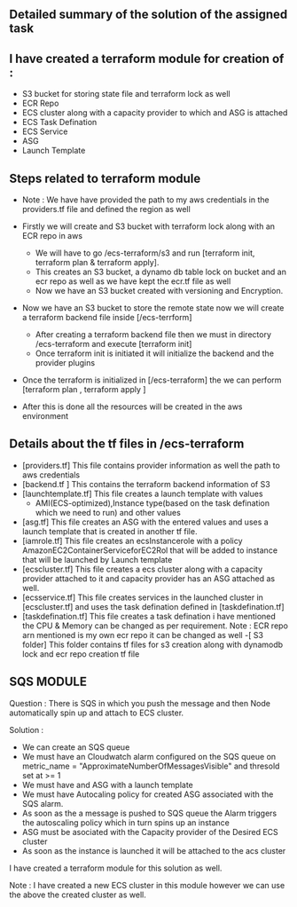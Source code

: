 ## Detailed summary of the solution of the assigned task 

## I have created a terraform module for creation of :
- S3 bucket for storing state file and terraform lock as well
- ECR Repo
- ECS cluster along with a capacity provider to which and ASG is attached
- ECS Task Defination
- ECS Service
- ASG
- Launch Template

## Steps related to terraform module

- Note : We have have provided the path to my aws credentials in the providers.tf file and defined the region as well

- Firstly we will create and S3 bucket with terraform lock along with an ECR repo in aws 
  - We will have to go /ecs-terraform/s3 and run [terraform init, terraform plan & terraform apply].
  - This creates an S3 bucket, a dynamo db table lock on bucket and an ecr repo as well as we have kept the ecr.tf file as well
  - Now we have an S3 bucket created with versioning and Encryption.

- Now we have an S3 bucket to store the remote state now we will create a terraform backend file inside [/ecs-terrform]
  - After creating a terraform backend file then we must in directory /ecs-terraform and execute [terraform init]
  - Once terraform init is initiated it will initialize the backend and the provider plugins

- Once the terraform is initialized in [/ecs-terraform] the we can perform [terraform plan , terraform apply ]
- After this is done all the resources will be created in the aws environment

## Details about the tf files in /ecs-terraform
 
 - [providers.tf] This file contains provider information as well the path to aws credentials
 - [backend.tf ] This contains the terraform backend information of S3 
 - [launchtemplate.tf] This file creates a launch template with values
    - AMI(ECS-optimized),Instance type(based on the task defination which we need to run) and other values
 - [asg.tf] This file creates an ASG with the entered values and uses a launch template that is created in another tf file.
 - [iamrole.tf] This file creates an ecsInstancerole with a policy AmazonEC2ContainerServiceforEC2Rol that will be added to instance that will be      launched by Launch template
 - [ecscluster.tf] This file creates a ecs cluster along with a capacity provider attached to it and capacity provider has an ASG attached as well.
 - [ecsservice.tf] This file creates services in the launched cluster in [ecscluster.tf] and uses the task defination defined in [taskdefination.tf]
 - [taskdefination.tf] This file creates a task defination i have mentioned the CPU & Memory can be changed as per requirement. 
     Note : ECR repo arn mentioned is my own ecr repo it can be changed as well
 -[ S3 folder] This folder contains tf files for s3 creation along with dynamodb lock and ecr repo creation tf file
 
  
## SQS MODULE

Question : There is SQS in which you push the message and then Node automatically spin up and
attach to ECS cluster.

Solution :

- We can create an SQS queue 
- We must have an Cloudwatch alarm configured on the SQS queue on metric_name = "ApproximateNumberOfMessagesVisible" and thresold set at >= 1
- We must have and ASG with a launch template 
- We must have Autocaling policy for created ASG associated with the SQS alarm.
- As soon as the a message is pushed to SQS queue the Alarm triggers the autoscaling policy which in turn spins up an instance
- ASG must be asociated with the Capacity provider of the Desired ECS cluster
- As soon as the instance is launched it will be attached to the acs cluster

I have created a terraform module for this solution as well.

Note : I have created a new ECS cluster in this module however we can use the above the created cluster as well.








